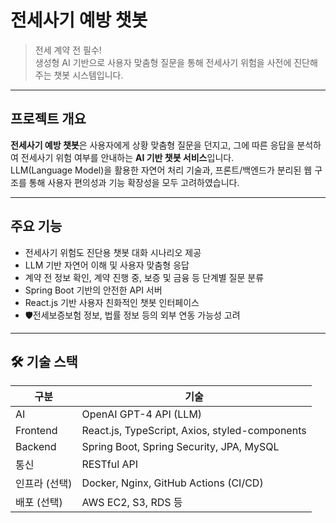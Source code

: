 # 전세사기 예방 챗봇

> 전세 계약 전 필수!  
> 생성형 AI 기반으로 사용자 맞춤형 질문을 통해 전세사기 위험을 사전에 진단해주는 챗봇 시스템입니다.

---

## 프로젝트 개요

**전세사기 예방 챗봇**은 사용자에게 상황 맞춤형 질문을 던지고, 그에 따른 응답을 분석하여 전세사기 위험 여부를 안내하는 **AI 기반 챗봇 서비스**입니다.  
LLM(Language Model)을 활용한 자연어 처리 기술과, 프론트/백엔드가 분리된 웹 구조를 통해 사용자 편의성과 기능 확장성을 모두 고려하였습니다.

---

## 주요 기능

- 전세사기 위험도 진단용 챗봇 대화 시나리오 제공
- LLM 기반 자연어 이해 및 사용자 맞춤형 응답
- 계약 전 정보 확인, 계약 진행 중, 보증 및 금융 등 단계별 질문 분류
- Spring Boot 기반의 안전한 API 서버
- React.js 기반 사용자 친화적인 챗봇 인터페이스
- 🛡전세보증보험 정보, 법률 정보 등의 외부 연동 가능성 고려

---

## 🛠️ 기술 스택

| 구분 | 기술 |
|------|------|
| AI | OpenAI GPT-4 API (LLM) |
| Frontend | React.js, TypeScript, Axios, styled-components |
| Backend | Spring Boot, Spring Security, JPA, MySQL |
| 통신 | RESTful API |
| 인프라 (선택) | Docker, Nginx, GitHub Actions (CI/CD) |
| 배포 (선택) | AWS EC2, S3, RDS 등 |

